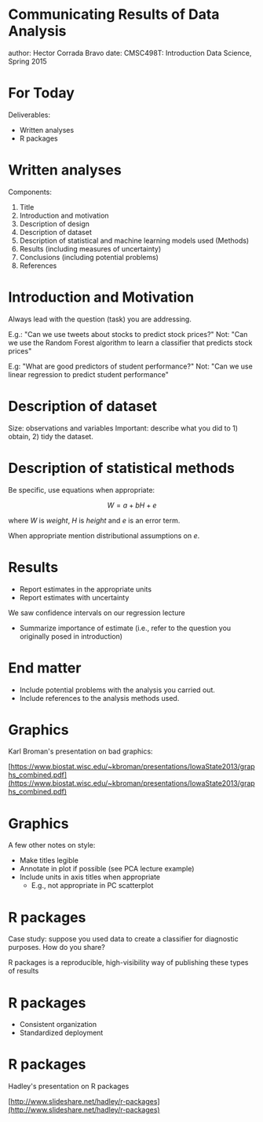 Communicating Results of Data Analysis
========================================================
author: Hector Corrada Bravo
date: CMSC498T: Introduction Data Science, Spring 2015

For Today
========================================================

Deliverables:
  - Written analyses
  - R packages

Written analyses
========================================================

Components:

1. Title
2. Introduction and motivation
3. Description of design
4. Description of dataset
5. Description of statistical and machine learning models used (Methods)
6. Results (including measures of uncertainty)
7. Conclusions (including potential problems)
8. References


Introduction and Motivation
========================================================

Always lead with the question (task) you are addressing.

E.g.: "Can we use tweets about stocks to predict stock prices?"
Not: "Can we use the Random Forest algorithm to learn a classifier that predicts stock prices"

E.g: "What are good predictors of student performance?"
Not: "Can we use linear regression to predict student performance"

Description of dataset
============================

Size: observations and variables
Important: describe what you did to 1) obtain, 2) tidy the dataset.

Description of statistical methods
======================================

Be specific, use equations when appropriate:

$$
W = a + b H + e
$$

where $W$ is _weight_, $H$ is _height_ and $e$ is an error term.

When appropriate mention distributional assumptions on $e$.

Results
=========

- Report estimates in the appropriate units
- Report estimates with uncertainty

We saw confidence intervals on our regression lecture

- Summarize importance of estimate (i.e., refer to the question you originally posed in introduction)

End matter
==========

- Include potential problems with the analysis you carried out.
- Include references to the analysis methods used.

Graphics
=========

Karl Broman's presentation on bad graphics:

[https://www.biostat.wisc.edu/~kbroman/presentations/IowaState2013/graphs_combined.pdf](https://www.biostat.wisc.edu/~kbroman/presentations/IowaState2013/graphs_combined.pdf)

Graphics
==========

A few other notes on style:
- Make titles legible
- Annotate in plot if possible (see PCA lecture example)
- Include units in axis titles when appropriate
  - E.g., not appropriate in PC scatterplot

R packages
===========

Case study: suppose you used data to create a classifier for diagnostic purposes. How do you share?

R packages is a reproducible, high-visibility way of publishing these types of results

R packages
===========

- Consistent organization
- Standardized deployment

R packages
===========

Hadley's presentation on R packages

[http://www.slideshare.net/hadley/r-packages](http://www.slideshare.net/hadley/r-packages)

